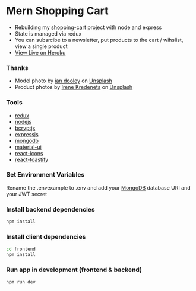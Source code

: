 # Mern Shopping Cart

- Rebuilding my [shopping-cart](https://github.com/bpetermann/shopping-cart) project with node and express
- State is managed via redux
- You can subsrcibe to a newsletter, put products to the cart / wihslist, view a single product
- [View Live on Heroku](https://bensmernshoppingcart.herokuapp.com/)

### Thanks

- Model photo by <a href="https://unsplash.com/@sadswim?utm_source=unsplash&utm_medium=referral&utm_content=creditCopyText">ian dooley</a> on <a href="https://unsplash.com/s/photos/model?utm_source=unsplash&utm_medium=referral&utm_content=creditCopyText">Unsplash</a><br>
- Product photos by <a href="https://unsplash.com/@ikredenets?utm_source=unsplash&utm_medium=referral&utm_content=creditCopyText">Irene Kredenets</a> on <a href="https://unsplash.com/s/photos/shoes?utm_source=unsplash&utm_medium=referral&utm_content=creditCopyText">Unsplash</a>

### Tools

- [redux](https://react-redux.js.org/)
- [nodejs](https://nodejs.org/en/)
- [bcryptjs](https://www.npmjs.com/package/bcryptjs)
- [expressjs](https://expressjs.com/de/)
- [mongodb](https://www.mongodb.com/)
- [material-ui](https://mui.com/material-ui/material-icons/)
- [react-icons](https://react-icons.github.io/react-icons/)
- [react-toastify](https://www.npmjs.com/package/react-toastify)

### Set Environment Variables

Rename the .envexample to .env and add your [MongoDB](https://www.mongodb.com/) database URI and your JWT secret

### Install backend dependencies

```bash
npm install
```

### Install client dependencies

```bash
cd frontend
npm install
```

### Run app in development (frontend & backend)

```bash
npm run dev
```
